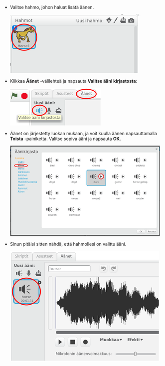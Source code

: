 + Valitse hahmo, johon haluat lisätä äänen.
    
    ![kuvakaappaus](images/sprite-select.png)

+ Klikkaa **Äänet** -välilehteä ja napsauta **Valitse ääni kirjastosta**:
    
    ![kuvakaappaus](images/import-sound.png)

+ Äänet on järjestetty luokan mukaan, ja voit kuulla äänen napsauttamalla **Toista** -painiketta. Valitse sopiva ääni ja napsauta **OK**.
    
    ![kuvakaappaus](images/choose-sound.png)

+ Sinun pitäisi sitten nähdä, että hahmollesi on valittu ääni.
    
    ![kuvakaappaus](images/sound-imported.png)